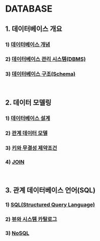 # DATABASE

## 1. 데이터베이스 개요

### 	1) [데이터베이스 개념](https://github.com/ChoHaJOAH/SW_Studying/blob/master/Database/데이터베이스%20개념.md)

### 	2) [데이터베이스 관리 시스템(DBMS)](https://github.com/ChoHaJOAH/SW_Studying/blob/master/Database/DBMS.md)

### 	3) [데이터베이스 구조(Schema)](https://github.com/ChoHaJOAH/SW_Studying/blob/master/Database/Schema.md)

<br/>

## 2. 데이터 모델링

### 	1) [데이터베이스 설계](https://github.com/ChoHaJOAH/SW_Studying/blob/master/Database/데이터베이스%20설계.md)

### 	2) [관계 데이터 모델](https://github.com/ChoHaJOAH/SW_Studying/blob/master/Database/관계%20데이터%20모델.md)

### 	3) [키와 무결성 제약조건](https://github.com/ChoHaJOAH/SW_Studying/blob/master/Database/키와%20무결성%20제약조건.md)

### 	4) [JOIN](https://github.com/ChoHaJOAH/SW_Studying/blob/master/Database/JOIN.md)

<br />

## 3. 관계 데이터베이스 언어(SQL)

### 	1) [SQL(Structured Query Language)](https://github.com/ChoHaJOAH/SW_Studying/blob/master/Database/SQL.md)

### 	2) [뷰와 시스템 카탈로그](https://github.com/ChoHaJOAH/SW_Studying/blob/master/Database/뷰와%20시스템%20카탈로그.md)

### 	3) [NoSQL](https://github.com/ChoHaJOAH/SW_Studying/blob/master/Database/NoSQL.md)